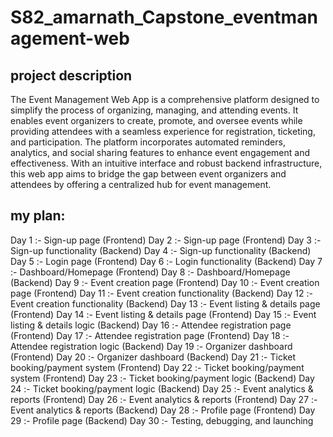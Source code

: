 # S82_amarnath_Capstone_eventmanagement-web

## project description
The Event Management Web App is a comprehensive platform designed to simplify the process of organizing, managing, and attending events. It enables event organizers to create, promote, and oversee events while providing attendees with a seamless experience for registration, ticketing, and participation. The platform incorporates automated reminders, analytics, and social sharing features to enhance event engagement and effectiveness. With an intuitive interface and robust backend infrastructure, this web app aims to bridge the gap between event organizers and attendees by offering a centralized hub for event management.

## my plan:
Day 1 :- Sign-up page (Frontend)
Day 2 :- Sign-up page (Frontend)
Day 3 :- Sign-up functionality (Backend)
Day 4 :- Sign-up functionality (Backend)
Day 5 :- Login page (Frontend)
Day 6 :- Login functionality (Backend)
Day 7 :- Dashboard/Homepage (Frontend)
Day 8 :- Dashboard/Homepage (Backend)
Day 9 :- Event creation page (Frontend)
Day 10 :- Event creation page (Frontend)
Day 11 :- Event creation functionality (Backend)
Day 12 :- Event creation functionality (Backend)
Day 13 :- Event listing & details page (Frontend)
Day 14 :- Event listing & details page (Frontend)
Day 15 :- Event listing & details logic (Backend)
Day 16 :- Attendee registration page (Frontend)
Day 17 :- Attendee registration page (Frontend)
Day 18 :- Attendee registration logic (Backend)
Day 19 :- Organizer dashboard (Frontend)
Day 20 :- Organizer dashboard (Backend)
Day 21 :- Ticket booking/payment system (Frontend)
Day 22 :- Ticket booking/payment system (Frontend)
Day 23 :- Ticket booking/payment logic (Backend)
Day 24 :- Ticket booking/payment logic (Backend)
Day 25 :- Event analytics & reports (Frontend)
Day 26 :- Event analytics & reports (Frontend)
Day 27 :- Event analytics & reports (Backend)
Day 28 :- Profile page (Frontend)
Day 29 :- Profile page (Backend)
Day 30 :- Testing, debugging, and launching